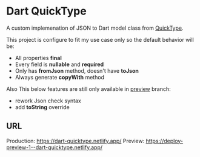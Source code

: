 # Dart QuickType

A custom implemenation of JSON to Dart model class from [QuickType](https://github.com/quicktype/quicktype).

This project is configure to fit my use case only so the default behavior will be:

- All properties **final**
- Every field is **nullable** and **required**
- Only has **fromJson** method, doesn't have **toJson**
- Always generate **copyWith** method

Also This below features are still only available in [preview](https://deploy-preview-1--dart-quicktype.netlify.app/) branch:

- rework Json check syntax
- add **toString** override


## URL

Production: https://dart-quicktype.netlify.app/
Preview: https://deploy-preview-1--dart-quicktype.netlify.app/
